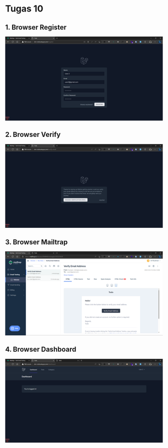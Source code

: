 # Tugas 10

## 1. Browser Register
![Alt text](screenshot/tugas10/Screenshot_20230322_052424.png)
## 2. Browser Verify
![Alt text](screenshot/tugas10/Screenshot_20230322_052642.png)
## 3. Browser Mailtrap
![Alt text](screenshot/tugas10/Screenshot_20230322_052807.png)
## 4. Browser Dashboard
![Alt text](screenshot/tugas10/Screenshot_20230322_052911.png)
